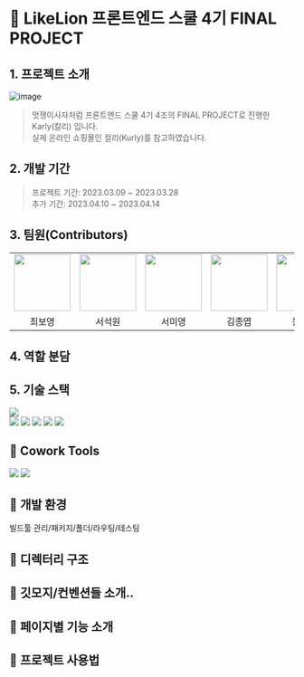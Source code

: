 <!-- ![header](https://capsule-render.vercel.app/api?text=Market%20Karly&fontAlign=70&=Desc&descAlign=20) -->

# 🦁 LikeLion 프론트엔드 스쿨 4기 FINAL PROJECT

## 1. 프로젝트 소개
![image](https://user-images.githubusercontent.com/112063987/233653395-53c97abc-dd18-4de2-888e-88d7cbe95384.png)
> 멋쟁이사자처럼 프론트엔드 스쿨 4기 4조의 FINAL PROJECT로 진행한 Karly(칼리) 입니다. <br />
> 실제 온라인 쇼핑몰인 컬리(Kurly)를 참고하였습니다.

## 2. 개발 기간
> 프로젝트 기간: 2023.03.09 ~ 2023.03.28<br/>
> 추가 기간: 2023.04.10 ~ 2023.04.14

## 3. 팀원(Contributors)
<table>
  <tbody>
    <tr>
      <td align="center">
        <a href="https://github.com/kelly121212">
          <img src="https://github.com/kelly121212.png" width="100">
        </a>
      <td align="center">
        <a href="https://github.com/ssw6750">
          <img src="https://github.com/ssw6750.png" width="100">
        </a>
      </td>
      <td align="center">
        <a href="https://github.com/SeoMiYoung">
          <img src="https://github.com/SeoMiYoung.png" width="100">
        </a>
      </td>
      <td align="center">
        <a href="https://github.com/PracticeKJY">
          <img src="https://github.com/PracticeKJY.png" width="100">
        </a>
      </td>
      <td align="center">
        <a href="https://github.com/tkdkfkgk">
          <img src="https://github.com/tkdkfkgk.png" width="100">
        </a>
      </td>
    </tr>
    <tr>
      <td align="center">최보영</td>
      <td align="center">서석원</td>
      <td align="center">서미영</td>
      <td align="center">김종엽</td>
      <td align="center">문진기</td>
    </tr>
  </tbody>
</table>

## 4. 역할 분담

## 5. 기술 스택
<img src="https://img.shields.io/badge/텍스트-컬러코드?style=원하는스타일&logo=아이콘이름&logoColor=white"/>
<div>
<img src="https://img.shields.io/badge/html5-E34F26?style=for-the-badge&logo=html5&logoColor=white">
<img src="https://img.shields.io/badge/css-1572B6?style=for-the-badge&logo=css3&logoColor=white">
<img src="https://img.shields.io/badge/javascript-F7DF1E?style=for-the-badge&logo=javascript&logoColor=black">
<img src="https://img.shields.io/badge/react-61DAFB?style=for-the-badge&logo=react&logoColor=black">
<img src="https://img.shields.io/badge/텍스트-컬러코드?style=원하는스타일&logo=아이콘이름&logoColor=white"/>
</div>

## 🦁 Cowork Tools
<div>
<img src="https://img.shields.io/badge/github-181717?style=for-the-badge&logo=github&logoColor=white">
<img src="https://img.shields.io/badge/git-F05032?style=for-the-badge&logo=git&logoColor=white">
</div>

## 🦁 개발 환경
빌드툴 관리/패키지/폴더/라우팅/테스팅

## 🦁 디렉터리 구조
## 🦁 깃모지/컨벤션들 소개..
## 🦁 페이지별 기능 소개
## 🦁 프로젝트 사용법



<!-- ![footer](https://capsule-render.vercel.app/api?section=footer&type=waving&color=0:FFFFFF,100:5F0080) -->
